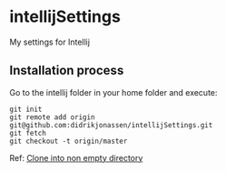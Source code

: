 # intellijSettings
My settings for Intellij

## Installation process
Go to the intellij folder in your home folder and execute:
```
git init
git remote add origin git@github.com:didrikjonassen/intellijSettings.git
git fetch
git checkout -t origin/master
```
Ref: [Clone into non empty directory](http://stackoverflow.com/questions/2411031/how-do-i-clone-into-a-non-empty-directory)

